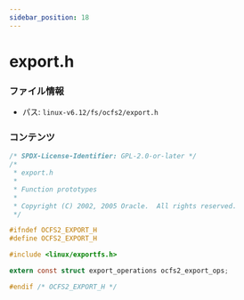 ```yaml
---
sidebar_position: 18
---
```

# export.h

### ファイル情報

- パス: `linux-v6.12/fs/ocfs2/export.h`

### コンテンツ

```h
/* SPDX-License-Identifier: GPL-2.0-or-later */
/*
 * export.h
 *
 * Function prototypes
 *
 * Copyright (C) 2002, 2005 Oracle.  All rights reserved.
 */

#ifndef OCFS2_EXPORT_H
#define OCFS2_EXPORT_H

#include <linux/exportfs.h>

extern const struct export_operations ocfs2_export_ops;

#endif /* OCFS2_EXPORT_H */

```
